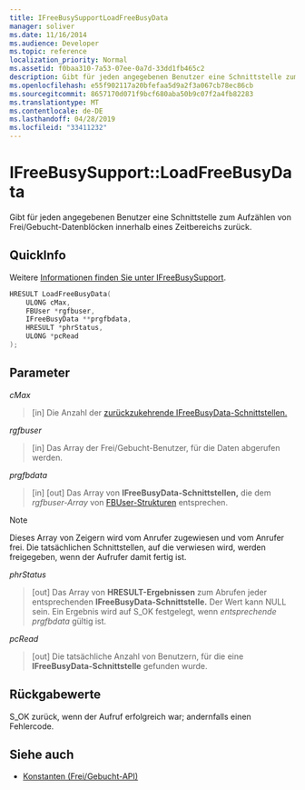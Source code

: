 ```yaml
---
title: IFreeBusySupportLoadFreeBusyData
manager: soliver
ms.date: 11/16/2014
ms.audience: Developer
ms.topic: reference
localization_priority: Normal
ms.assetid: f0baa310-7a53-07ee-0a7d-33dd1fb465c2
description: Gibt für jeden angegebenen Benutzer eine Schnittstelle zum Aufzählen von Frei/Gebucht-Datenblöcken innerhalb eines Zeitbereichs zurück.
ms.openlocfilehash: e55f902117a20bfefaa5d9a2f3a067cb78ec86cb
ms.sourcegitcommit: 8657170d071f9bcf680aba50b9c07f2a4fb82283
ms.translationtype: MT
ms.contentlocale: de-DE
ms.lasthandoff: 04/28/2019
ms.locfileid: "33411232"
---
```

# <a name="ifreebusysupportloadfreebusydata"></a>IFreeBusySupport::LoadFreeBusyData

Gibt für jeden angegebenen Benutzer eine Schnittstelle zum Aufzählen von Frei/Gebucht-Datenblöcken innerhalb eines Zeitbereichs zurück. 
  
## <a name="quick-info"></a>QuickInfo

Weitere [Informationen finden Sie unter IFreeBusySupport](ifreebusysupport.md).
  
```cpp
HRESULT LoadFreeBusyData( 
    ULONG cMax,  
    FBUser *rgfbuser, 
    IFreeBusyData **prgfbdata,  
    HRESULT *phrStatus, 
    ULONG *pcRead 
);
```

## <a name="parameters"></a>Parameter

_cMax_
  
> [in] Die Anzahl der [zurückzukehrende IFreeBusyData-Schnittstellen.](ifreebusydata.md) 
    
_rgfbuser_
  
> [in] Das Array der Frei/Gebucht-Benutzer, für die Daten abgerufen werden.
    
_prgfbdata_
  
> [in] [out] Das Array von **IFreeBusyData-Schnittstellen,** die dem  _rgfbuser-Array_ von [FBUser-Strukturen](fbuser.md) entsprechen. 
    
   > [!NOTE]
   > Dieses Array von Zeigern wird vom Anrufer zugewiesen und vom Anrufer frei. Die tatsächlichen Schnittstellen, auf die verwiesen wird, werden freigegeben, wenn der Aufrufer damit fertig ist. 
  
_phrStatus_
  
> [out] Das Array von **HRESULT-Ergebnissen** zum Abrufen jeder entsprechenden **IFreeBusyData-Schnittstelle.** Der Wert kann NULL sein. Ein Ergebnis wird auf S_OK festgelegt, wenn  _entsprechende prgfbdata_ gültig ist. 
    
_pcRead_
  
>  [out] Die tatsächliche Anzahl von Benutzern, für die eine **IFreeBusyData-Schnittstelle** gefunden wurde. 
    
## <a name="return-values"></a>Rückgabewerte

S_OK zurück, wenn der Aufruf erfolgreich war; andernfalls einen Fehlercode.
  
## <a name="see-also"></a>Siehe auch

- [Konstanten (Frei/Gebucht-API)](constants-free-busy-api.md)

